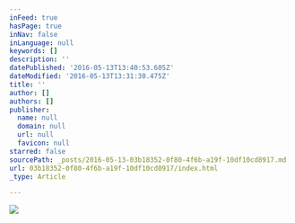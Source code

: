 ```yaml
---
inFeed: true
hasPage: true
inNav: false
inLanguage: null
keywords: []
description: ''
datePublished: '2016-05-13T13:40:53.605Z'
dateModified: '2016-05-13T13:31:30.475Z'
title: ''
author: []
authors: []
publisher:
  name: null
  domain: null
  url: null
  favicon: null
starred: false
sourcePath: _posts/2016-05-13-03b18352-0f80-4f6b-a19f-10df10cd8917.md
url: 03b18352-0f80-4f6b-a19f-10df10cd8917/index.html
_type: Article

---
```

![](https://the-grid-user-content.s3-us-west-2.amazonaws.com/6e239e6c-2185-4b66-b85c-5bf1c45c4e4b.jpg)